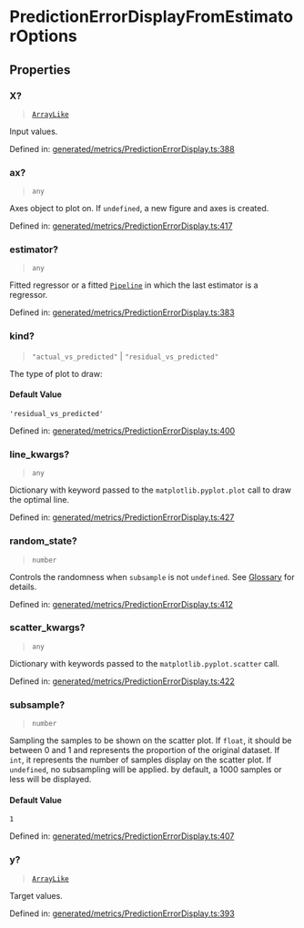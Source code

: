 # PredictionErrorDisplayFromEstimatorOptions

## Properties

### X?

> [`ArrayLike`](../types/ArrayLike.md)

Input values.

Defined in:  [generated/metrics/PredictionErrorDisplay.ts:388](https://github.com/transitive-bullshit/scikit-learn-ts/blob/122b3c0/packages/sklearn/src/generated/metrics/PredictionErrorDisplay.ts#L388)

### ax?

> `any`

Axes object to plot on. If `undefined`, a new figure and axes is created.

Defined in:  [generated/metrics/PredictionErrorDisplay.ts:417](https://github.com/transitive-bullshit/scikit-learn-ts/blob/122b3c0/packages/sklearn/src/generated/metrics/PredictionErrorDisplay.ts#L417)

### estimator?

> `any`

Fitted regressor or a fitted [`Pipeline`](sklearn.pipeline.Pipeline.html#sklearn.pipeline.Pipeline "sklearn.pipeline.Pipeline") in which the last estimator is a regressor.

Defined in:  [generated/metrics/PredictionErrorDisplay.ts:383](https://github.com/transitive-bullshit/scikit-learn-ts/blob/122b3c0/packages/sklearn/src/generated/metrics/PredictionErrorDisplay.ts#L383)

### kind?

> `"actual_vs_predicted"` \| `"residual_vs_predicted"`

The type of plot to draw:

#### Default Value

`'residual_vs_predicted'`

Defined in:  [generated/metrics/PredictionErrorDisplay.ts:400](https://github.com/transitive-bullshit/scikit-learn-ts/blob/122b3c0/packages/sklearn/src/generated/metrics/PredictionErrorDisplay.ts#L400)

### line\_kwargs?

> `any`

Dictionary with keyword passed to the `matplotlib.pyplot.plot` call to draw the optimal line.

Defined in:  [generated/metrics/PredictionErrorDisplay.ts:427](https://github.com/transitive-bullshit/scikit-learn-ts/blob/122b3c0/packages/sklearn/src/generated/metrics/PredictionErrorDisplay.ts#L427)

### random\_state?

> `number`

Controls the randomness when `subsample` is not `undefined`. See [Glossary](../../glossary.html#term-random_state) for details.

Defined in:  [generated/metrics/PredictionErrorDisplay.ts:412](https://github.com/transitive-bullshit/scikit-learn-ts/blob/122b3c0/packages/sklearn/src/generated/metrics/PredictionErrorDisplay.ts#L412)

### scatter\_kwargs?

> `any`

Dictionary with keywords passed to the `matplotlib.pyplot.scatter` call.

Defined in:  [generated/metrics/PredictionErrorDisplay.ts:422](https://github.com/transitive-bullshit/scikit-learn-ts/blob/122b3c0/packages/sklearn/src/generated/metrics/PredictionErrorDisplay.ts#L422)

### subsample?

> `number`

Sampling the samples to be shown on the scatter plot. If `float`, it should be between 0 and 1 and represents the proportion of the original dataset. If `int`, it represents the number of samples display on the scatter plot. If `undefined`, no subsampling will be applied. by default, a 1000 samples or less will be displayed.

#### Default Value

`1`

Defined in:  [generated/metrics/PredictionErrorDisplay.ts:407](https://github.com/transitive-bullshit/scikit-learn-ts/blob/122b3c0/packages/sklearn/src/generated/metrics/PredictionErrorDisplay.ts#L407)

### y?

> [`ArrayLike`](../types/ArrayLike.md)

Target values.

Defined in:  [generated/metrics/PredictionErrorDisplay.ts:393](https://github.com/transitive-bullshit/scikit-learn-ts/blob/122b3c0/packages/sklearn/src/generated/metrics/PredictionErrorDisplay.ts#L393)
